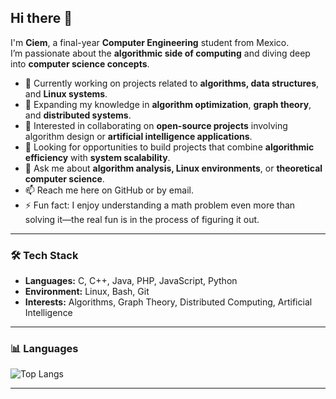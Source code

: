 ## Hi there 👋

I'm **Ciem**, a final-year **Computer Engineering** student from Mexico.  
I’m passionate about the **algorithmic side of computing** and diving deep into **computer science concepts**.  

- 🔭 Currently working on projects related to **algorithms, data structures**, and **Linux systems**.  
- 🌱 Expanding my knowledge in **algorithm optimization**, **graph theory**, and **distributed systems**.  
- 👯 Interested in collaborating on **open-source projects** involving algorithm design or **artificial intelligence applications**.  
- 🤔 Looking for opportunities to build projects that combine **algorithmic efficiency** with **system scalability**.  
- 💬 Ask me about **algorithm analysis, Linux environments**, or **theoretical computer science**.  
- 📫 Reach me here on GitHub or by email.  
- ⚡ Fun fact: I enjoy understanding a math problem even more than solving it—the real fun is in the process of figuring it out.  

---

### 🛠️ Tech Stack
- **Languages:** C, C++, Java, PHP, JavaScript, Python  
- **Environment:** Linux, Bash, Git  
- **Interests:** Algorithms, Graph Theory, Distributed Computing, Artificial Intelligence  

---

### 📊 Languages
<img src="https://github-readme-stats-git-masterrstaa-rickstaa.vercel.app/api/top-langs/?username=christianpm-gh&layout=compact&theme=tokyonight" alt="Top Langs" />

---
